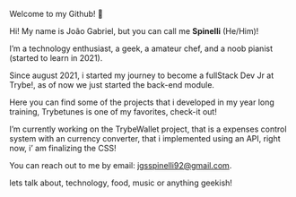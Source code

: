 Welcome to my Github! 👋

Hi! My name is João Gabriel, but you can call me **Spinelli** (He/Him)!

I’m a technology enthusiast, a geek, a amateur chef, and a noob pianist (started to learn in 2021).

Since august 2021, i started my journey to become a fullStack Dev Jr at Trybe!, as of now we just started the back-end module.

Here you can find some of the projects that i developed in my year long training, Trybetunes is one of my favorites, check-it out!

I’m currently working on the TrybeWallet project, that is a expenses control system with an currency converter, that i implemented using an API, right now, i’ am finalizing the CSS!

You can reach out to me by email: jgsspinelli92@gmail.com.

lets talk about, technology, food, music or anything geekish!
